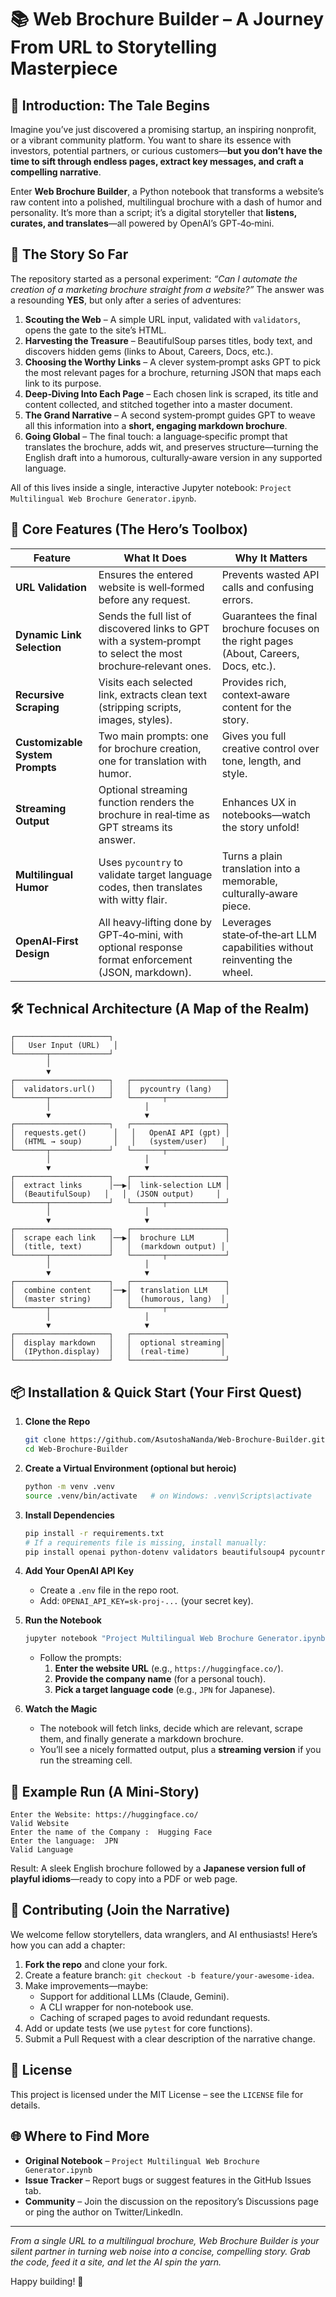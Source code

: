 
# 📚 Web Brochure Builder – A Journey From URL to Storytelling Masterpiece

## 🌟 Introduction: The Tale Begins

Imagine you’ve just discovered a promising startup, an inspiring nonprofit, or a vibrant community platform. You want to share its essence with investors, potential partners, or curious customers—**but you don’t have the time to sift through endless pages, extract key messages, and craft a compelling narrative**.  

Enter **Web Brochure Builder**, a Python notebook that transforms a website’s raw content into a polished, multilingual brochure with a dash of humor and personality. It’s more than a script; it’s a digital storyteller that **listens, curates, and translates**—all powered by OpenAI’s GPT‑4o‑mini.

## 📖 The Story So Far

The repository started as a personal experiment: *“Can I automate the creation of a marketing brochure straight from a website?”* The answer was a resounding **YES**, but only after a series of adventures:

1. **Scouting the Web** – A simple URL input, validated with `validators`, opens the gate to the site’s HTML.
2. **Harvesting the Treasure** – BeautifulSoup parses titles, body text, and discovers hidden gems (links to About, Careers, Docs, etc.).
3. **Choosing the Worthy Links** – A clever system‑prompt asks GPT to pick the most relevant pages for a brochure, returning JSON that maps each link to its purpose.
4. **Deep‑Diving Into Each Page** – Each chosen link is scraped, its title and content collected, and stitched together into a master document.
5. **The Grand Narrative** – A second system‑prompt guides GPT to weave all this information into a **short, engaging markdown brochure**.  
6. **Going Global** – The final touch: a language‑specific prompt that translates the brochure, adds wit, and preserves structure—turning the English draft into a humorous, culturally‑aware version in any supported language.

All of this lives inside a single, interactive Jupyter notebook: `Project Multilingual Web Brochure Generator.ipynb`.

## 🚀 Core Features (The Hero’s Toolbox)

| Feature | What It Does | Why It Matters |
|---------|--------------|----------------|
| **URL Validation** | Ensures the entered website is well‑formed before any request. | Prevents wasted API calls and confusing errors. |
| **Dynamic Link Selection** | Sends the full list of discovered links to GPT with a system‑prompt to select the most brochure‑relevant ones. | Guarantees the final brochure focuses on the right pages (About, Careers, Docs, etc.). |
| **Recursive Scraping** | Visits each selected link, extracts clean text (stripping scripts, images, styles). | Provides rich, context‑aware content for the story. |
| **Customizable System Prompts** | Two main prompts: one for brochure creation, one for translation with humor. | Gives you full creative control over tone, length, and style. |
| **Streaming Output** | Optional streaming function renders the brochure in real‑time as GPT streams its answer. | Enhances UX in notebooks—watch the story unfold! |
| **Multilingual Humor** | Uses `pycountry` to validate target language codes, then translates with witty flair. | Turns a plain translation into a memorable, culturally‑aware piece. |
| **OpenAI‑First Design** | All heavy‑lifting done by GPT‑4o‑mini, with optional response format enforcement (JSON, markdown). | Leverages state‑of‑the‑art LLM capabilities without reinventing the wheel. |

## 🛠️ Technical Architecture (A Map of the Realm)

```
┌─────────────────────┐
│   User Input (URL)   │
└───────┬─────────────┘
        │
        ▼
┌─────────────────────┐   ┌─────────────────────┐
│  validators.url()   │   │  pycountry (lang)   │
└───────┬─────────────┘   └───────┬─────────────┘
        │                     │
        ▼                     ▼
┌─────────────────────┐   ┌─────────────────────┐
│  requests.get()      │   │   OpenAI API (gpt) │
│  (HTML → soup)       │   │   (system/user)   │
└───────┬─────────────┘   └───────┬─────────────┘
        │                     │
        ▼                     ▼
┌─────────────────────┐   ┌─────────────────────┐
│  extract links      │──▶│  link‑selection LLM │
│  (BeautifulSoup)   │   │  (JSON output)     │
└───────┬─────────────┘   └───────┬─────────────┘
        │                     │
        ▼                     ▼
┌─────────────────────┐   ┌─────────────────────┐
│  scrape each link   │──▶│  brochure LLM       │
│  (title, text)      │   │  (markdown output) │
└───────┬─────────────┘   └───────┬─────────────┘
        │                     │
        ▼                     ▼
┌─────────────────────┐   ┌─────────────────────┐
│  combine content    │──▶│  translation LLM    │
│  (master string)    │   │  (humorous, lang)  │
└───────┬─────────────┘   └───────┬─────────────┘
        │                     │
        ▼                     ▼
┌─────────────────────┐   ┌─────────────────────┐
│  display markdown   │   │  optional streaming│
│  (IPython.display)  │   │  (real‑time)       │
└─────────────────────┘   └─────────────────────┘
```

## 📦 Installation & Quick Start (Your First Quest)

1. **Clone the Repo**  
   ```bash
   git clone https://github.com/AsutoshaNanda/Web-Brochure-Builder.git
   cd Web-Brochure-Builder
   ```

2. **Create a Virtual Environment (optional but heroic)**  
   ```bash
   python -m venv .venv
   source .venv/bin/activate   # on Windows: .venv\Scripts\activate
   ```

3. **Install Dependencies**  
   ```bash
   pip install -r requirements.txt
   # If a requirements file is missing, install manually:
   pip install openai python-dotenv validators beautifulsoup4 pycountry
   ```

4. **Add Your OpenAI API Key**  
   - Create a `.env` file in the repo root.  
   - Add: `OPENAI_API_KEY=sk-proj-...` (your secret key).  

5. **Run the Notebook**  
   ```bash
   jupyter notebook "Project Multilingual Web Brochure Generator.ipynb"
   ```
   - Follow the prompts:  
     1. **Enter the website URL** (e.g., `https://huggingface.co/`).  
     2. **Provide the company name** (for a personal touch).  
     3. **Pick a target language code** (e.g., `JPN` for Japanese).  

6. **Watch the Magic**  
   - The notebook will fetch links, decide which are relevant, scrape them, and finally generate a markdown brochure.  
   - You’ll see a nicely formatted output, plus a **streaming version** if you run the streaming cell.

## 🧩 Example Run (A Mini‑Story)

```
Enter the Website: https://huggingface.co/
Valid Website
Enter the name of the Company :  Hugging Face
Enter the language:  JPN
Valid Language
```

Result: A sleek English brochure followed by a **Japanese version full of playful idioms**—ready to copy into a PDF or web page.

## 🤝 Contributing (Join the Narrative)

We welcome fellow storytellers, data wranglers, and AI enthusiasts! Here’s how you can add a chapter:

1. **Fork the repo** and clone your fork.
2. Create a feature branch: `git checkout -b feature/your‑awesome‑idea`.
3. Make improvements—maybe:
   - Support for additional LLMs (Claude, Gemini).  
   - A CLI wrapper for non‑notebook use.  
   - Caching of scraped pages to avoid redundant requests.  
4. Add or update tests (we use `pytest` for core functions).  
5. Submit a Pull Request with a clear description of the narrative change.

## 📜 License

This project is licensed under the MIT License – see the `LICENSE` file for details.

## 🌐 Where to Find More

- **Original Notebook** – `Project Multilingual Web Brochure Generator.ipynb`  
- **Issue Tracker** – Report bugs or suggest features in the GitHub Issues tab.  
- **Community** – Join the discussion on the repository’s Discussions page or ping the author on Twitter/LinkedIn.

---

*From a single URL to a multilingual brochure, Web Brochure Builder is your silent partner in turning web noise into a concise, compelling story. Grab the code, feed it a site, and let the AI spin the yarn.*  

Happy building! 🚀

